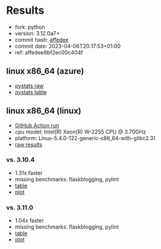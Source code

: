 # Results

- fork: python
- version: 3.12.0a7+
- commit hash: [affedee](https://github.com/python/cpython/commit/affedee)
- commit date: 2023-04-06T20:17:53+01:00
- ref: affedee8bf2ec00c404f

## linux x86_64 (azure)

- [pystats raw](bm-20230406-azure-x86_64-python-affedee8bf2ec00c404f-3.12.0a7%2B-affedee-pystats.json)
- [pystats table](bm-20230406-azure-x86_64-python-affedee8bf2ec00c404f-3.12.0a7%2B-affedee-pystats.md)

## linux x86_64 (linux)

- [GitHub Action run](https://github.com/faster-cpython/benchmarking/actions/runs/4633367492)
- cpu model: Intel(R) Xeon(R) W-2255 CPU @ 3.70GHz
- platform: Linux-5.4.0-122-generic-x86_64-with-glibc2.31
- [raw results](bm-20230406-linux-x86_64-python-affedee8bf2ec00c404f-3.12.0a7%2B-affedee.json)

### vs. 3.10.4

- 1.31x faster
- missing benchmarks: flaskblogging, pylint
- [table](bm-20230406-linux-x86_64-python-affedee8bf2ec00c404f-3.12.0a7%2B-affedee-vs-3.10.4.md)
- [plot](bm-20230406-linux-x86_64-python-affedee8bf2ec00c404f-3.12.0a7%2B-affedee-vs-3.10.4.png)

### vs. 3.11.0

- 1.04x faster
- missing benchmarks: flaskblogging, pylint
- [table](bm-20230406-linux-x86_64-python-affedee8bf2ec00c404f-3.12.0a7%2B-affedee-vs-3.11.0.md)
- [plot](bm-20230406-linux-x86_64-python-affedee8bf2ec00c404f-3.12.0a7%2B-affedee-vs-3.11.0.png)

